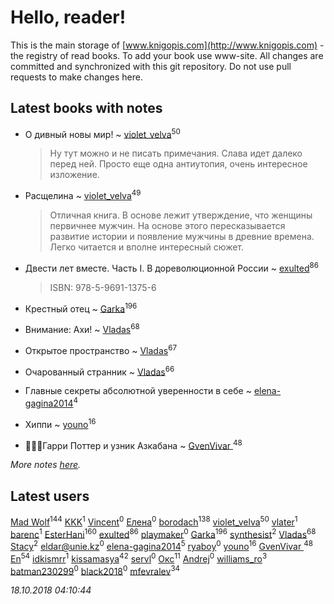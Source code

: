 # Hello, reader!
This is the main storage of [www.knigopis.com](http://www.knigopis.com) - the registry of read books.
To add your book use www-site. All changes are committed and synchronized with this git repository.
Do not use pull requests to make changes here.


## Latest books with notes
* О дивный новы мир! ~ [violet_velva](users/116/116961712580551399099-google)<sup>50</sup>
    > Ну тут можно и не писать примечания. Слава идет далеко перед ней. Просто еще одна антиутопия, очень интересное изложение.

* Расщелина ~ [violet_velva](users/116/116961712580551399099-google)<sup>49</sup>
    > Отличная книга. В основе лежит утверждение, что женщины первичнее мужчин. На основе этого пересказывается развитие истории и появление мужчины в древние времена. 
    > Легко читается и вполне интересный сюжет.

* Двести лет вместе. Часть I. В дореволюционной России ~ [exulted](users/100/100599204551896265722-google)<sup>86</sup>
    > ISBN: 978-5-9691-1375-6

* Крестный отец ~ [Garka](users/115/115753719718250012620-google)<sup>196</sup>

* Внимание: Ахи! ~ [Vladas](users/107/107621344637148469804-google)<sup>68</sup>

* Открытое пространство ~ [Vladas](users/107/107621344637148469804-google)<sup>67</sup>

* Очарованный странник ~ [Vladas](users/107/107621344637148469804-google)<sup>66</sup>

* Главные секреты абсолютной уверенности в себе ~ [elena-gagina2014](users/208/208969292-yandex)<sup>4</sup>

* Хиппи ~ [youno](users/302/302928912-vkontakte)<sup>16</sup>

* 🧙🏻‍♂️Гарри Поттер и узник Азкабана ~ [GvenVivar ](users/158/158266434925901-facebook)<sup>48</sup>


_More notes [here](latest_books_with_notes.md)._


## Latest users
[Mad Wolf](users/947/94738840-vkontakte)<sup>144</sup> 
[KKK](users/105/105942926153263024342-google)<sup>1</sup> 
[Vincent](users/201/2016951838374499-facebook)<sup>0</sup> 
[Елена](users/178/1789646794497980-facebook)<sup>0</sup> 
[borodach](users/157/15706320-vkontakte)<sup>138</sup> 
[violet_velva](users/116/116961712580551399099-google)<sup>50</sup> 
[vlater](users/323/3237887-vkontakte)<sup>1</sup> 
[barenc](users/129/1291654-vkontakte)<sup>1</sup> 
[EsterHani](users/305/30558181-vkontakte)<sup>160</sup> 
[exulted](users/100/100599204551896265722-google)<sup>86</sup> 
[playmaker](users/102/102577946792501089209-google)<sup>0</sup> 
[Garka](users/115/115753719718250012620-google)<sup>196</sup> 
[synthesist](users/117/117240097965375539693-google)<sup>2</sup> 
[Vladas](users/107/107621344637148469804-google)<sup>68</sup> 
[Stacy](users/309/30902475-vkontakte)<sup>2</sup> 
[eldar@unie.kz](users/113/1130000026816813-yandex)<sup>0</sup> 
[elena-gagina2014](users/208/208969292-yandex)<sup>5</sup> 
[ryaboy](users/221/2211667252441320-facebook)<sup>0</sup> 
[youno](users/302/302928912-vkontakte)<sup>16</sup> 
[GvenVivar ](users/158/158266434925901-facebook)<sup>48</sup> 
[En](users/333/333646551-vkontakte)<sup>54</sup> 
[idkismrr](users/138/138871653-vkontakte)<sup>1</sup> 
[kissamasya](users/684/68439978-vkontakte)<sup>42</sup> 
[servl](users/169/169209490-vkontakte)<sup>0</sup> 
[Окс](users/102/102536471289425216982-google)<sup>11</sup> 
[Andrej](users/652/65291742-vkontakte)<sup>0</sup> 
[williams_ro](users/304/304635299-vkontakte)<sup>3</sup> 
[batman230299](users/144/144443310-vkontakte)<sup>0</sup> 
[black2018](users/248/24828980-yandex)<sup>0</sup> 
[mfevralev](users/140/140966150-vkontakte)<sup>34</sup> 


_18.10.2018 04:10:44_
